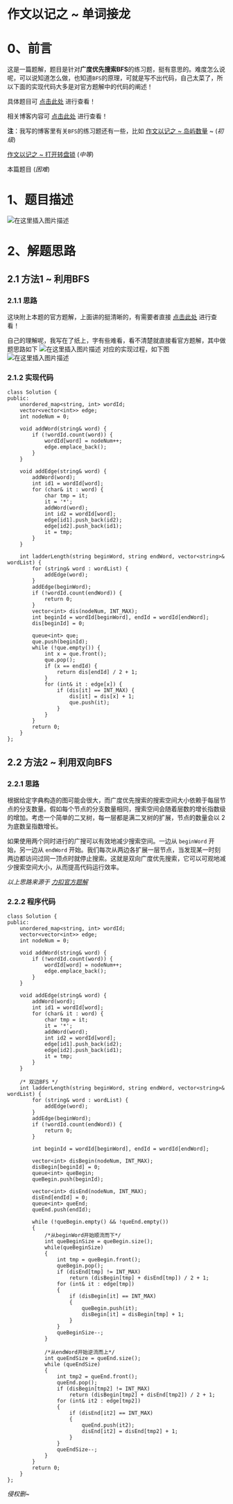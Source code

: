 作文以记之 ~ 单词接龙
=
# 0、前言
这是一篇题解，题目是针对**广度优先搜索BFS**的练习题，挺有意思的。难度怎么说呢，可以说知道怎么做，也知道`BFS`的原理，可就是写不出代码，自己太菜了，所以下面的实现代码大多是对官方题解中的代码的阐述！

具体题目可 [点击此处](https://leetcode-cn.com/problems/word-ladder/) 进行查看！

相关博客内容可 [点击此处](https://blog.csdn.net/m0_51961114/article/details/124239143) 进行查看！

**注**：我写的博客里有关`BFS`的练习题还有一些，比如 [作文以记之 ~ 岛屿数量](https://blog.csdn.net/m0_51961114/article/details/124217986) ~ (*初级*)


[作文以记之 ~ 打开转盘锁](https://blog.csdn.net/m0_51961114/article/details/124260198) (*中等*)


本篇题目 (*困难*)


# 1、题目描述
![在这里插入图片描述](https://img-blog.csdnimg.cn/f5281271d2e649f0b2bbd3909bd4ff74.png?x-oss-process=image/watermark,type_d3F5LXplbmhlaQ,shadow_50,text_Q1NETiBA5bCP5by6fg==,size_20,color_FFFFFF,t_70,g_se,x_16)

# 2、解题思路
## 2.1 方法1 ~ 利用BFS
### 2.1.1 思路
这块附上本题的官方题解，上面讲的挺清晰的，有需要者直接 [点击此处](https://leetcode-cn.com/problems/word-ladder/solution/dan-ci-jie-long-by-leetcode-solution/) 进行查看！

自己的理解呢，我写在了纸上，字有些难看，看不清楚就直接看官方题解，其中做题思路如下
![在这里插入图片描述](https://img-blog.csdnimg.cn/7ad88e6ddaf2402e900aa8ceb1535b99.png?x-oss-process=image/watermark,type_d3F5LXplbmhlaQ,shadow_50,text_Q1NETiBA5bCP5by6fg==,size_19,color_FFFFFF,t_70,g_se,x_16)
对应的实现过程，如下图
![在这里插入图片描述](https://img-blog.csdnimg.cn/4c98dcc4a6b44abda317cbe8a226413a.png?x-oss-process=image/watermark,type_d3F5LXplbmhlaQ,shadow_50,text_Q1NETiBA5bCP5by6fg==,size_18,color_FFFFFF,t_70,g_se,x_16)
### 2.1.2 实现代码

	class Solution {
	public:
		unordered_map<string, int> wordId;
		vector<vector<int>> edge;
		int nodeNum = 0;
	
		void addWord(string& word) {
			if (!wordId.count(word)) {
				wordId[word] = nodeNum++;
				edge.emplace_back();
			}
		}
	
		void addEdge(string& word) {
			addWord(word);
			int id1 = wordId[word];
			for (char& it : word) {
				char tmp = it;
				it = '*';
				addWord(word);
				int id2 = wordId[word];
				edge[id1].push_back(id2);
				edge[id2].push_back(id1);
				it = tmp;
			}
		}
	
	 	int ladderLength(string beginWord, string endWord, vector<string>& wordList) {
			for (string& word : wordList) {
				addEdge(word);
			}
			addEdge(beginWord);
			if (!wordId.count(endWord)) {
				return 0;
			}
			vector<int> dis(nodeNum, INT_MAX);
			int beginId = wordId[beginWord], endId = wordId[endWord];
			dis[beginId] = 0;
	
			queue<int> que;
			que.push(beginId);
			while (!que.empty()) {
				int x = que.front();
				que.pop();
				if (x == endId) {
					return dis[endId] / 2 + 1;
				}
				for (int& it : edge[x]) {
					if (dis[it] == INT_MAX) {
						dis[it] = dis[x] + 1;
						que.push(it);
					}
				}
			}
			return 0;
		}
	};

## 2.2 方法2 ~ 利用双向BFS
### 2.2.1 思路
根据给定字典构造的图可能会很大，而广度优先搜索的搜索空间大小依赖于每层节点的分支数量。假如每个节点的分支数量相同，搜索空间会随着层数的增长指数级的增加。考虑一个简单的二叉树，每一层都是满二叉树的扩展，节点的数量会以 2 为底数呈指数增长。

如果使用两个同时进行的广搜可以有效地减少搜索空间。一边从 `beginWord` 开始，另一边从 `endWord` 开始。我们每次从两边各扩展一层节点，当发现某一时刻两边都访问过同一顶点时就停止搜索。这就是双向广度优先搜索，它可以可观地减少搜索空间大小，从而提高代码运行效率。

*以上思路来源于 [力扣官方题解](https://leetcode-cn.com/problems/word-ladder/solution/dan-ci-jie-long-by-leetcode-solution/)*

### 2.2.2 程序代码


	class Solution {
	public:
		unordered_map<string, int> wordId;
		vector<vector<int>> edge;
		int nodeNum = 0;
	
		void addWord(string& word) {
			if (!wordId.count(word)) {
				wordId[word] = nodeNum++;
				edge.emplace_back();
			}
		}
	
		void addEdge(string& word) {
			addWord(word);
			int id1 = wordId[word];
			for (char& it : word) {
				char tmp = it;
				it = '*';
				addWord(word);
				int id2 = wordId[word];
				edge[id1].push_back(id2);
				edge[id2].push_back(id1);
				it = tmp;
			}
		}
	
		/* 双边BFS */
		int ladderLength(string beginWord, string endWord, vector<string>& wordList) {
			for (string& word : wordList) {
				addEdge(word);
			}
			addEdge(beginWord);
			if (!wordId.count(endWord)) {
				return 0;
			}
	
			int beginId = wordId[beginWord], endId = wordId[endWord];
	
			vector<int> disBegin(nodeNum, INT_MAX);
			disBegin[beginId] = 0;
			queue<int> queBegin;
			queBegin.push(beginId);
	
			vector<int> disEnd(nodeNum, INT_MAX);
			disEnd[endId] = 0;
			queue<int> queEnd;
			queEnd.push(endId);
	
			while (!queBegin.empty() && !queEnd.empty())
			{
				/*从beginWord开始顺流而下*/
				int queBeginSize = queBegin.size();
				while(queBeginSize)
				{
					int tmp = queBegin.front();
					queBegin.pop();
					if (disEnd[tmp] != INT_MAX)
						return (disBegin[tmp] + disEnd[tmp]) / 2 + 1;
					for (int& it : edge[tmp])
					{
						if (disBegin[it] == INT_MAX)
						{
							queBegin.push(it);
							disBegin[it] = disBegin[tmp] + 1;
						}
					}
					queBeginSize--;
				}
	
				/*从endWord开始逆流而上*/
				int queEndSize = queEnd.size();
				while (queEndSize)
				{
					int tmp2 = queEnd.front();
					queEnd.pop();
					if (disBegin[tmp2] != INT_MAX)
						return (disBegin[tmp2] + disEnd[tmp2]) / 2 + 1;
					for (int& it2 : edge[tmp2])
					{
						if (disEnd[it2] == INT_MAX)
						{
							queEnd.push(it2);
							disEnd[it2] = disEnd[tmp2] + 1;
						}
					}
					queEndSize--;
				}
			}
			return 0;	
		}
	};


*侵权删~*